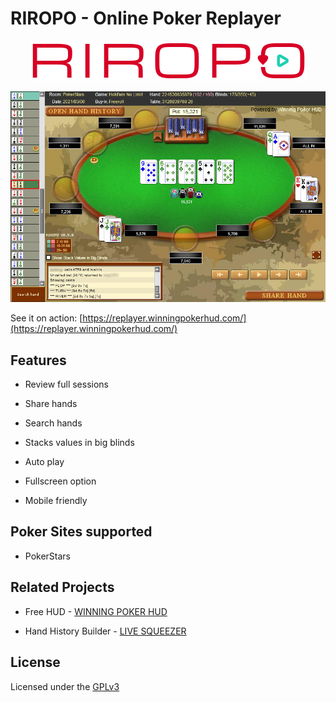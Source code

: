 # RIROPO - Online Poker Replayer

<p align="center">
  <a href="https://replayer.winningpokerhud.com/">
    <img src="./docs/riropo-logo.png" alt="riropo-poker-replayer">
  </a>
</p>

<p align="center">
  <a href="https://replayer.winningpokerhud.com/">
    <img src="./docs/riropo-screenshot.jpeg" alt="riropo-poker-replayer">
  </a>
</p>

See it on action: [https://replayer.winningpokerhud.com/](https://replayer.winningpokerhud.com/)

## Features

* Review full sessions

* Share hands

* Search hands

* Stacks values in big blinds

* Auto play

* Fullscreen option

* Mobile friendly

## Poker Sites supported

* PokerStars

## Related Projects

* Free HUD - [WINNING POKER HUD](https://winningpokerhud.com/)

* Hand History Builder - [LIVE SQUEEZER](https://livesqueezer.winningpokerhud.com/)

## License

Licensed under the [GPLv3](./LICENSE)
